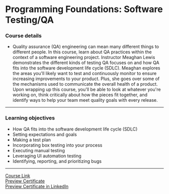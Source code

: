 # Programming Foundations: Software Testing/QA
### Course details
- Quality assurance (QA) engineering can mean many different things to different people. In this course, learn about QA practices within the context of a software engineering project. Instructor Meaghan Lewis demonstrates the different kinds of testing QA focuses on and how QA fits into the software development life cycle (SDLC). Meaghan explores the areas you'll likely want to test and continuously monitor to ensure increasing improvements to your product. Plus, she goes over some of the mechanisms used to communicate the overall health of a product. Upon wrapping up this course, you'll be able to look at whatever you're working on, think critically about how the pieces fit together, and identify ways to help your team meet quality goals with every release.
---
### Learning objectives
- How QA fits into the software development life cycle (SDLC)
- Setting expectations and goals
- Making a test plan
- Incorporating box testing into your process
- Executing manual testing
- Leveraging UI automation testing
- Identifying, reporting, and prioritizing bugs
-------------------------------
[Course Link](https://www.linkedin.com/learning/programming-foundations-software-testing-qa)
<br>
[Preview Certificate](https://drive.google.com/file/d/1IY_mczjQ3v4uKiwBN4n7iFakUi9cC1hT/view?usp=sharing)
<br>[Preview Certificate in LinkedIn](https://www.linkedin.com/learning/certificates/e630743834f111cd409566dffefb6dcf5061f9827e0ceba0bb152d48a50da735?trk=share_certificate)
